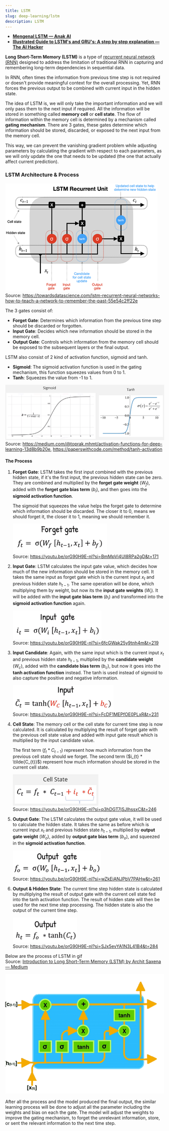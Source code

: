 ```yaml
---
title: LSTM
slug: deep-learning/lstm
description: LSTM
---
```


- **[Mengenal LSTM — Anak AI](https://youtu.be/orG90H9E-nI?si=mFRahv2yU1JaEK0M&t=301)**
- **[Illustrated Guide to LSTM's and GRU's: A step by step explanation — The AI Hacker](https://youtu.be/8HyCNIVRbSU?si=DZYSTyT_VWRdaLnq)**

**Long Short-Term Memory (LSTM)** is a type of [recurrent neural network (RNN)](/cs-notes/deep-learning/rnn) designed to address the limitation of traditional RNN in capturing and remembering long-term dependencies in sequential data.

In RNN, often times the information from previous time step is not required or doesn't provide meaningful context for the overall processing. Yet, RNN forces the previous output to be combined with current input in the hidden state.

The idea of LSTM is, we will only take the important information and we will only pass them to the next input if required. All the information will be stored in something called **memory cell** or **cell state**. The flow of information within the memory cell is determined by a mechanism called **gating mechanism**. There are 3 gates, these gates determine which information should be stored, discarded, or exposed to the next input from the memory cell.

This way, we can prevent the vanishing gradient problem while adjusting parameters by calculating the gradient with respect to each parameters, as we will only update the one that needs to be updated (the one that actually affect current prediction).

### LSTM Architecture & Process

![LSTM Architecture](./lstm-architecture.png)  
Source: https://towardsdatascience.com/lstm-recurrent-neural-networks-how-to-teach-a-network-to-remember-the-past-55e54c2ff22e

The 3 gates consist of:

- **Forget Gate**: Determines which information from the previous time step should be discarded or forgotten.
- **Input Gate**: Decides which new information should be stored in the memory cell.
- **Output Gate**: Controls which information from the memory cell should be exposed to the subsequent layers or the final output.

LSTM also consist of 2 kind of activation function, sigmoid and tanh.

- **Sigmoid**: The sigmoid activation function is used in the gating mechanism, this function squeezes values from 0 to 1.
- **Tanh**: Squeezes the value from -1 to 1.

![Sigmoid and tanh activation function](./sigmoid-tanh.png)  
Source: https://medium.com/@toprak.mhmt/activation-functions-for-deep-learning-13d8b9b20e, https://paperswithcode.com/method/tanh-activation

#### The Process

1. **Forget Gate**: LSTM takes the first input combined with the previous hidden state, if it's the first input, the previous hidden state can be zero. They are combined and multiplied by the **forget gate weight** ($W_f$), added with the **forget gate bias term** ($b_i$), and then goes into the **sigmoid activation function**.

   The sigmoid that squeezes the value helps the forget gate to determine which information should be discarded. The closer it to 0, means we should forget it, the closer it to 1, meaning we should remember it.

   ![Forget gate](./forget-gate.png)  
   Source: https://youtu.be/orG90H9E-nI?si=BmMpVi4UI8RPa2gD&t=171

2. **Input Gate**: LSTM calculates the input gate value, which decides how much of the new information should be stored in the memory cell. It takes the same input as forget gate which is the current input $x_t$ and previous hidden state $h_{t - 1}$. The same operation will be done, which multiplying them by weight, but now its the **input gate weights** ($W_i$). It will be added with the **input gate bias term** ($b_i$) and transformed into the **sigmoid activation function** again.

   ![Input gate](./input-gate.png)  
   Source: https://youtu.be/orG90H9E-nI?si=6fcGWak25y9tnh4m&t=219

3. **Input Candidate**: Again, with the same input which is the current input $x_t$ and previous hidden state $h_{t - 1}$, multiplied by the **candidate weight** ($W_c$), added with the **candidate bias term** ($b_c$), but now it goes into the **tanh activation function** instead. The tanh is used instead of sigmoid to also capture the positive and negative information.

   ![Input candidate](./input-candidate.png)  
   Source: https://youtu.be/orG90H9E-nI?si=FcDF1MEPfOE0PLxR&t=231

4. **Cell State**: The memory cell or the cell state for current time step is now calculated. It is calculated by multiplying the result of forget gate with the previous cell state value and added with input gate result which is multiplied by the input candidate value.

   The first term ($f_{t} * C_{t - 1}$) represent how much information from the previous cell state should we forget. The second term ($i_{t} * \tilde{C_{t}}$) represent how much information should be stored in the current cell state.

   ![Cell state](./cell-state.png)  
   Source: https://youtu.be/orG90H9E-nI?si=p3hDGT7jSJIhssxC&t=246

5. **Output Gate**: The LSTM calculates the output gate value, it will be used to calculate the hidden state. It takes the same as before which is current input $x_t$ and previous hidden state $h_{t - 1}$, multiplied by **output gate weight** ($W_o$), added by **output gate bias term** ($b_o$), and squeezed in the **sigmoid activation function**.

   ![Output gate](./output-gate.png)  
   Source: https://youtu.be/orG90H9E-nI?si=wZkEiANJPbV7PAHw&t=261

6. **Output & Hidden State**: The current time step hidden state is calculated by multiplying the result of output gate with the current cell state fed into the tanh activation function. The result of hidden state will then be used for the next time step processing. The hidden state is also the output of the current time step.

   ![Output](./output.png)  
   Source: https://youtu.be/orG90H9E-nI?si=SJx5evYA1N3L41B4&t=284

Below are the process of LSTM in gif  
Source: [Introduction to Long Short-Term Memory (LSTM) by Archit Saxena — Medium](https://medium.com/analytics-vidhya/introduction-to-long-short-term-memory-lstm-a8052cd0d4cd)

![LSTM process gif](./lstm-process.gif)

After all the process and the model produced the final output, the similar learning process will be done to adjust all the parameter including the weights and bias on each the gate. The model will adjust the weights to improve the gating mechanism, to forget the unrelevant information, store, or sent the relevant information to the next time step.

